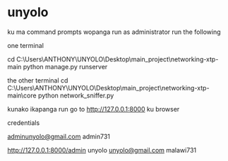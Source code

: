 # unyolo

ku ma command prompts wopanga run as administrator run the following 

one terminal 

cd C:\Users\ANTHONY\UNYOLO\Desktop\main_project\networking-xtp-main python manage.py runserver 

the other terminal 
cd C:\Users\ANTHONY\UNYOLO\Desktop\main_project\networking-xtp-main\core python network_sniffer.py


kunako ikapanga run go to
http://127.0.0.1:8000 ku browser


credentials 

adminunyolo@gmail.com
admin731

http://127.0.0.1:8000/admin
unyolo
unyolo@gmail.com
malawi731
